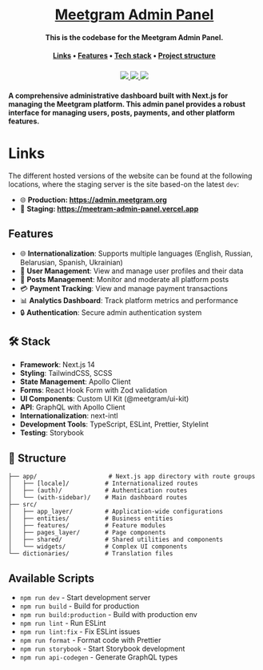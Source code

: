 <div align="center">
    <h1>
        <a href="https://admin.meetgram.org/">Meetgram Admin Panel</a>
    </h1>
    <h4><b>This is the codebase for the Meetgram Admin Panel.</b></h4>
    <h4>
        <a href="#links">Links</a>
        •
        <a href="#features">Features</a>
        •
        <a href="#stack">Tech stack</a>
        •
        <a href="#structure">Project structure</a>
    </h4>
    <h3>
        <a href="https://admin.meetgram.org/">
            <img src="https://img.shields.io/website?url=http%3A%2F%2Fmeetgram.org%2F">
        </a>
        <a href="https://www.github.com/meetGramDev/meetram-admin-panel/commits/dev">
            <img src="https://img.shields.io/github/last-commit/meetGramDev/meetram-admin-panel?color=blue&label=updated">
        </a>
        <span>
            <img src="https://img.shields.io/badge/licence-%C2%A9-orange">
        </span>
    </h3>
</div>

#### A comprehensive administrative dashboard built with Next.js for managing the Meetgram platform. This admin panel provides a robust interface for managing users, posts, payments, and other platform features.

# Links

The different hosted versions of the website can be found at the following locations, where the staging server is the site based-on the latest `dev`:

- 🌐 **Production: https://admin.meetgram.org**
- 🧪 **Staging: https://meetram-admin-panel.vercel.app**

## Features

- 🌐 **Internationalization**: Supports multiple languages (English, Russian, Belarusian, Spanish, Ukrainian)
- 👥 **User Management**: View and manage user profiles and their data
- 📝 **Posts Management**: Monitor and moderate all platform posts
- 💳 **Payment Tracking**: View and manage payment transactions
- 📊 **Analytics Dashboard**: Track platform metrics and performance
- 🔒 **Authentication**: Secure admin authentication system

## 🛠 Stack

- **Framework**: Next.js 14
- **Styling**: TailwindCSS, SCSS
- **State Management**: Apollo Client
- **Forms**: React Hook Form with Zod validation
- **UI Components**: Custom UI Kit (@meetgram/ui-kit)
- **API**: GraphQL with Apollo Client
- **Internationalization**: next-intl
- **Development Tools**: TypeScript, ESLint, Prettier, Stylelint
- **Testing**: Storybook

## 📁 Structure

```
├── app/                    # Next.js app directory with route groups
│   ├── [locale]/          # Internationalized routes
│   ├── (auth)/            # Authentication routes
│   └── (with-sidebar)/    # Main dashboard routes
├── src/
│   ├── app_layer/         # Application-wide configurations
│   ├── entities/          # Business entities
│   ├── features/          # Feature modules
│   ├── pages_layer/       # Page components
│   ├── shared/            # Shared utilities and components
│   └── widgets/           # Complex UI components
└── dictionaries/          # Translation files
```

## Available Scripts

- `npm run dev` - Start development server
- `npm run build` - Build for production
- `npm run build:production` - Build with production env
- `npm run lint` - Run ESLint
- `npm run lint:fix` - Fix ESLint issues
- `npm run format` - Format code with Prettier
- `npm run storybook` - Start Storybook development
- `npm run api-codegen` - Generate GraphQL types
